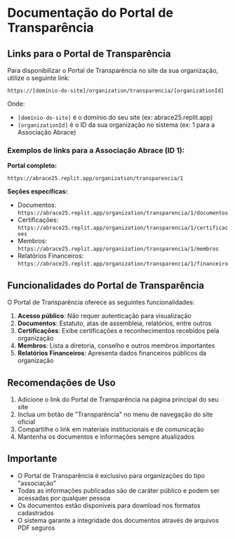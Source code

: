 # Documentação do Portal de Transparência

## Links para o Portal de Transparência

Para disponibilizar o Portal de Transparência no site da sua organização, utilize o seguinte link:

```
https://[domínio-do-site]/organization/transparencia/[organizationId]
```

Onde:
- `[domínio-do-site]` é o domínio do seu site (ex: abrace25.replit.app)
- `[organizationId]` é o ID da sua organização no sistema (ex: 1 para a Associação Abrace)

### Exemplos de links para a Associação Abrace (ID 1):

**Portal completo:**
```
https://abrace25.replit.app/organization/transparencia/1
```

**Seções específicas:**
- Documentos: `https://abrace25.replit.app/organization/transparencia/1/documentos`
- Certificações: `https://abrace25.replit.app/organization/transparencia/1/certificacoes`
- Membros: `https://abrace25.replit.app/organization/transparencia/1/membros`
- Relatórios Financeiros: `https://abrace25.replit.app/organization/transparencia/1/financeiro`

## Funcionalidades do Portal de Transparência

O Portal de Transparência oferece as seguintes funcionalidades:

1. **Acesso público**: Não requer autenticação para visualização
2. **Documentos**: Estatuto, atas de assembleia, relatórios, entre outros
3. **Certificações**: Exibe certificações e reconhecimentos recebidos pela organização
4. **Membros**: Lista a diretoria, conselho e outros membros importantes 
5. **Relatórios Financeiros**: Apresenta dados financeiros públicos da organização

## Recomendações de Uso

1. Adicione o link do Portal de Transparência na página principal do seu site
2. Inclua um botão de "Transparência" no menu de navegação do site oficial
3. Compartilhe o link em materiais institucionais e de comunicação
4. Mantenha os documentos e informações sempre atualizados

## Importante

- O Portal de Transparência é exclusivo para organizações do tipo "associação"
- Todas as informações publicadas são de caráter público e podem ser acessadas por qualquer pessoa
- Os documentos estão disponíveis para download nos formatos cadastrados
- O sistema garante a integridade dos documentos através de arquivos PDF seguros